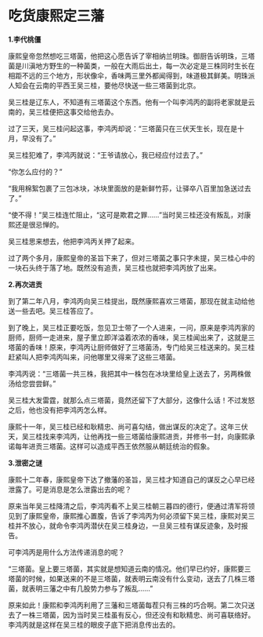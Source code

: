 # 吃货康熙定三藩

**1.李代桃僵**

康熙皇帝忽然想吃三塔菌，他把这心愿告诉了宰相纳兰明珠。御厨告诉明珠，三塔菌是川滇地方野生的一种菌类，一般在大雨后出土，每一次必定是三株同时生长在相距不远的三个地方，形状像伞，香味两三里外都闻得到，味道极其鲜美。明珠派人知会在云南的平西王吴三桂，要他尽快送一些三塔菌到北京。 

吴三桂是辽东人，不知道有三塔菌这个东西。他有一个叫李鸿丙的副将老家就是云南的，吴三桂便把这事交给他去办。 

过了三天，吴三桂问起这事，李鸿丙却说：“三塔菌只在三伏天生长，现在是十月，早没有了。” 

吴三桂犯难了，李鸿丙就说：“王爷请放心，我已经应付过去了。” 

“你怎么应付的？” 

“我用棉絮包裹了三包冰块，冰块里面放的是新鲜竹荪，让驿卒八百里加急送过去了。” 

“使不得！”吴三桂连忙阻止，“这可是欺君之罪……”当时吴三桂还没有叛乱，对康熙还是很忌惮的。 

吴三桂思来想去，他把李鸿丙关押了起来。 

过了两个多月，康熙皇帝的圣旨下来了，但对三塔菌之事只字未提，吴三桂心中的一块石头终于落了地。既然没有追责，吴三桂也就把李鸿丙放了出来。 

**2.再次进贡**

到了第二年八月，李鸿丙向吴三桂提出，既然康熙喜欢三塔菌，那现在就主动给他送一些去吧。吴三桂答应了。 

到了晚上，吴三桂正要吃饭，忽见卫士带了一个人进来，一问，原来是李鸿丙家的厨师，厨师一走进来，屋子里立即洋溢着浓浓的香味，吴三桂闻出来了，这就是三塔菌的香味！原来，李鸿丙让厨师做好了三塔菌汤，专门给吴三桂送来的。吴三桂赶紧叫人把李鸿丙叫来，问他哪里又得来了这些三塔菌。 

李鸿丙说：“三塔菌一共三株，我把其中一株包在冰块里给皇上送去了，另两株做汤给您尝尝鲜。” 

吴三桂大发雷霆，就那么点三塔菌，竟然还留下了大部分，这像什么话！不过发怒之后，他也没有把李鸿丙怎么样。 

康熙十一年，吴三桂已经和耿精忠、尚可喜勾结，做出谋反的决定了。这年三伏天，吴三桂找来李鸿丙，让他再找一些三塔菌给康熙进贡，并修书一封，向康熙承诺每年进贡三塔菌。这样可以造成平西王依然服从朝廷统治的假象。 

**3.泄密之谜**

康熙十二年春，康熙皇帝下达了撤藩的圣旨，吴三桂才知道自己的谋反之心早已经泄露了。可是消息是怎么泄露出去的呢？ 

原来当年吴三桂降清之后，李鸿丙看不上吴三桂朝三暮四的德行，便通过清军将领见到了康熙皇帝，康熙推心置腹，告诉了李鸿丙为何必须留下吴三桂，康熙对吴三桂并不放心，就命令李鸿丙潜伏在吴三桂身边，一旦吴三桂有谋反迹象，及时报告。 

可李鸿丙是用什么方法传递消息的呢？ 

“三塔菌。皇上要三塔菌，其实就是想知道云南的情况。他们早已约好，康熙要三塔菌的时候，如果送来的不是三塔菌，就表明云南没有什么变动，送去了几株三塔菌，就表明三藩之中有几股势力参与了叛乱……” 

原来如此！康熙和李鸿丙利用了三藩和三塔菌每茬只有三株的巧合啊。第二次只送去了一株三塔菌，因为当时吴三桂虽有反心，但还没有和耿精忠、尚可喜联络好。李鸿丙就是这样在吴三桂的眼皮子底下把消息传出去的。